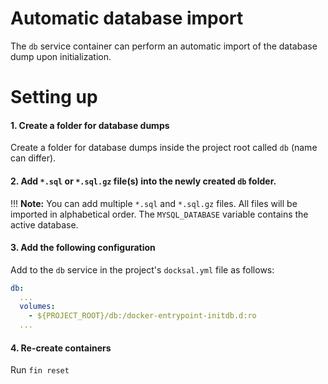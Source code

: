 # Automatic database import

The `db` service container can perform an automatic import of the database dump upon initialization.

# Setting up

#### 1. Create a folder for database dumps

Create a folder for database dumps inside the project root called `db` (name can differ).

#### 2. Add `*.sql` or `*.sql.gz` file(s) into the newly created `db` folder.

!!! **Note:**
    You can add multiple `*.sql` and `*.sql.gz` files. All files will be imported in alphabetical order. The `MYSQL_DATABASE` variable contains the active database.

#### 3. Add the following configuration

Add to the `db` service in the project's `docksal.yml` file as follows:

```yml
db:
  ...
  volumes:
    - ${PROJECT_ROOT}/db:/docker-entrypoint-initdb.d:ro
  ...
```

#### 4. Re-create containers

Run `fin reset`

